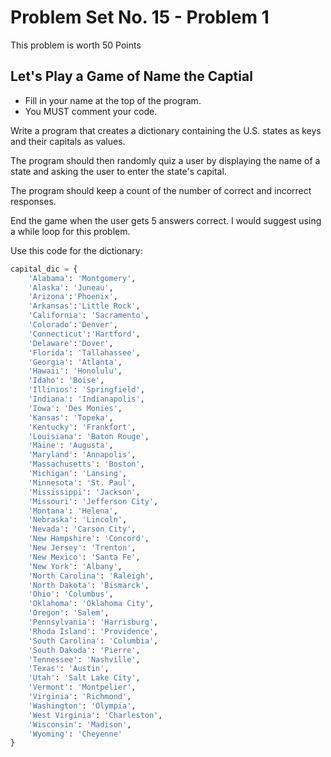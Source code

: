 # Problem Set No. 15 - Problem 1

This problem is worth 50 Points

## Let's Play a Game of Name the Captial

- Fill in your name at the top of the program.
- You MUST comment your code.

Write a program that creates a dictionary containing the U.S. states as keys and their capitals as values.

The program should then randomly quiz a user by displaying the name of a state and asking the user to enter the state's capital.

The program should keep a count of the number of correct and incorrect responses.

End the game when the user gets 5 answers correct. I would suggest using a while loop for this problem.

Use this code for the dictionary:

```python
capital_dic = {
    'Alabama': 'Montgomery',
    'Alaska': 'Juneau',
    'Arizona':'Phoenix',
    'Arkansas':'Little Rock',
    'California': 'Sacramento',
    'Colorado':'Denver',
    'Connecticut':'Hartford',
    'Delaware':'Dover',
    'Florida': 'Tallahassee',
    'Georgia': 'Atlanta',
    'Hawaii': 'Honolulu',
    'Idaho': 'Boise',
    'Illinios': 'Springfield',
    'Indiana': 'Indianapolis',
    'Iowa': 'Des Monies',
    'Kansas': 'Topeka',
    'Kentucky': 'Frankfort',
    'Louisiana': 'Baton Rouge',
    'Maine': 'Augusta',
    'Maryland': 'Annapolis',
    'Massachusetts': 'Boston',
    'Michigan': 'Lansing',
    'Minnesota': 'St. Paul',
    'Mississippi': 'Jackson',
    'Missouri': 'Jefferson City',
    'Montana': 'Helena',
    'Nebraska': 'Lincoln',
    'Nevada': 'Carson City',
    'New Hampshire': 'Concord',
    'New Jersey': 'Trenton',
    'New Mexico': 'Santa Fe',
    'New York': 'Albany',
    'North Carolina': 'Raleigh',
    'North Dakota': 'Bismarck',
    'Ohio': 'Columbus',
    'Oklahoma': 'Oklahoma City',
    'Oregon': 'Salem',
    'Pennsylvania': 'Harrisburg',
    'Rhoda Island': 'Providence',
    'South Carolina': 'Columbia',
    'South Dakoda': 'Pierre',
    'Tennessee': 'Nashville',
    'Texas': 'Austin',
    'Utah': 'Salt Lake City',
    'Vermont': 'Montpelier',
    'Virginia': 'Richmond',
    'Washington': 'Olympia',
    'West Virginia': 'Charleston',
    'Wisconsin': 'Madison',
    'Wyoming': 'Cheyenne'  
}
```
